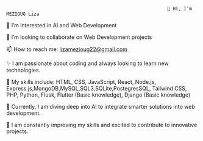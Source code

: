                                                                👋 Hi, I’m MEZIOUG Liza
👀 I’m interested in AI and Web Development

💞️ I’m looking to collaborate on Web Development projects

📫 How to reach me: lizamezioug22@gmail.com

✨ I am passionate about coding and always looking to learn new technologies.

🔧 My skills include: HTML, CSS, JavaScript, React, Node.js, Express.js,MongoDB,MySQL,SQL3,SQLite,PostegresSQL, Tailwind CSS, PHP, Python,,Flusk, Flutter (Basic knowledge), Django (Basic knowledge)

🚀 Currently, I am diving deep into AI  to integrate smarter solutions into web development.

🌱 I am constantly improving my skills and excited to contribute to innovative projects.

<!---
l2i0z0a4/l2i0z0a4 is a ✨ special ✨ repository because its `README.md` (this file) appears on your GitHub profile.
You can click the Preview link to take a look at your changes.
--->
